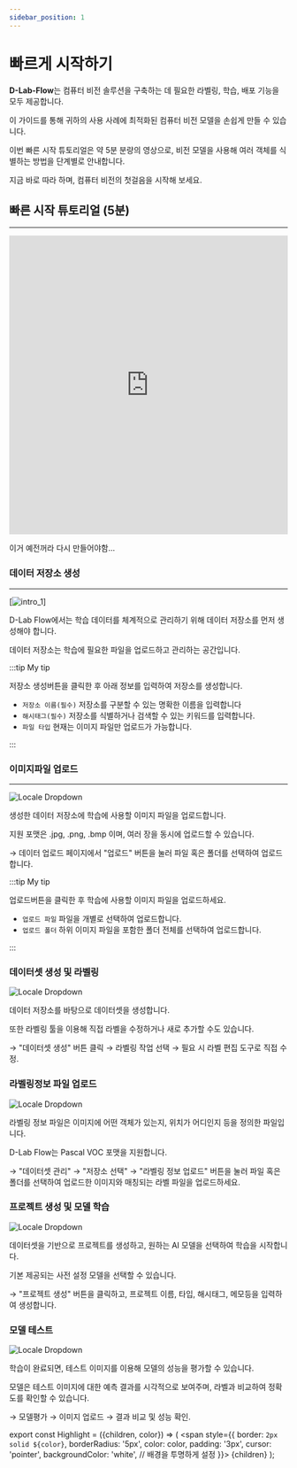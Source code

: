 ```yaml
---
sidebar_position: 1
---
```


# 빠르게 시작하기

**D-Lab-Flow**는 컴퓨터 비전 솔루션을 구축하는 데 필요한 라벨링, 학습, 배포 기능을 모두 제공합니다.

이 가이드를 통해 귀하의 사용 사례에 최적화된 컴퓨터 비전 모델을 손쉽게 만들 수 있습니다.

이번 빠른 시작 튜토리얼은 약 5분 분량의 영상으로, 비전 모델을 사용해 여러 객체를 식별하는 방법을 단계별로 안내합니다.

지금 바로 따라 하며, 컴퓨터 비전의 첫걸음을 시작해 보세요.

## 빠른 시작 튜토리얼 (5분)
---

<iframe width="100%" height="540" src="https://www.youtube.com/embed/CS2efNY_99g" frameborder="0" allow="accelerometer; autoplay; clipboard-write; encrypted-media; gyroscope; picture-in-picture; web-share" referrerpolicy="strict-origin-when-cross-origin" allowfullscreen></iframe>

이거 예전꺼라 다시 만들어야함...


### 데이터 저장소 생성
---
[![intro_1](./intro/img/intro_1.png)]

D-Lab Flow에서는 학습 데이터를 체계적으로 관리하기 위해 데이터 저장소를 먼저 생성해야 합니다.

데이터 저장소는 학습에 필요한 파일을 업로드하고 관리하는 공간입니다.



:::tip My tip

<Highlight color="rgb(24, 144, 255)">저장소 생성</Highlight>버튼을 클릭한 후 아래 정보를 입력하여 저장소를 생성합니다.

- `저장소 이름(필수)` 저장소를 구분할 수 있는 명확한 이름을 입력합니다
- `해시태그(필수)` 저장소를 식별하거나 검색할 수 있는 키워드를 입력합니다.
- `파일 타입` 현재는 이미지 파일만 업로드가 가능합니다.

:::

### 이미지파일 업로드
---
![Locale Dropdown](./intro/img/intro_2.png)

생성한 데이터 저장소에 학습에 사용할 이미지 파일을 업로드합니다.

지원 포맷은 .jpg, .png, .bmp 이며, 여러 장을 동시에 업로드할 수 있습니다.

→ 데이터 업로드 페이지에서 "업로드" 버튼을 눌러 파일 혹은 폴더를 선택하여 업로드합니다.

:::tip My tip



<Highlight color="rgb(24, 144, 255)">업로드</Highlight>버튼을 클릭한 후 학습에 사용할 이미지 파일을 업로드하세요.

- `업로드 파일` 파일을 개별로 선택하여 업로드합니다.
- `업로드 폴더` 하위 이미지 파일을 포함한 폴더 전체를 선택하여 업로드합니다. 

:::

### 데이터셋 생성 및 라벨링
![Locale Dropdown](./intro/img/localeDropdown.png)

데이터 저장소를 바탕으로 데이터셋을 생성합니다.

또한 라벨링 툴을 이용해 직접 라벨을 수정하거나 새로 추가할 수도 있습니다.

→ "데이터셋 생성" 버튼 클릭 → 라벨링 작업 선택 → 필요 시 라벨 편집 도구로 직접 수정.

### 라벨링정보 파일 업로드
![Locale Dropdown](./intro/img/localeDropdown.png)

라벨링 정보 파일은 이미지에 어떤 객체가 있는지, 위치가 어디인지 등을 정의한 파일입니다.

D-Lab Flow는 Pascal VOC 포맷을 지원합니다.

→ "데이터셋 관리" → "저장소 선택" → "라벨링 정보 업로드" 버튼을 눌러 파일 혹은 폴더를 선택하여 업로드한 이미지와 매칭되는 라벨 파일을 업로드하세요.

### 프로젝트 생성 및 모델 학습
![Locale Dropdown](./intro/img/localeDropdown.png)

데이터셋을 기반으로 프로젝트를 생성하고, 원하는 AI 모델을 선택하여 학습을 시작합니다.

기본 제공되는 사전 설정 모델을 선택할 수 있습니다.

→ "프로젝트 생성" 버튼을 클릭하고, 프로젝트 이름, 타입, 해시태그, 메모등을 입력하여 생성합니다.

### 모델 테스트
![Locale Dropdown](./intro/img/localeDropdown.png)

학습이 완료되면, 테스트 이미지를 이용해 모델의 성능을 평가할 수 있습니다.

모델은 테스트 이미지에 대한 예측 결과를 시각적으로 보여주며, 라벨과 비교하여 정확도를 확인할 수 있습니다.

→ 모델평가 → 이미지 업로드 → 결과 비교 및 성능 확인.


export const Highlight = ({children, color}) => (
<span
style={{
border: `2px solid ${color}`,
borderRadius: '5px',
color: color,
padding: '3px',
cursor: 'pointer',
backgroundColor: 'white', // 배경을 투명하게 설정
}}>
{children}
</span>
);

